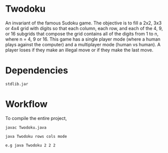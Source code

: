 # Twodoku

An invariant of the famous Sudoku game. The objective is to fill a 2x2, 3x3 or 4x4 grid with digits so that each column, each row, 
and each of the 4, 9, or 16 subgrids that compose the grid contains all of the digits from 1 to n, where n = 4, 9 or 16. 
This game has a single player mode (where a human plays against the computer) and a multiplayer mode (human vs human). 
A player loses if they make an illegal move or if they make the last move.

Dependencies
========

```stdlib.jar```

Workflow
========

To compile the entire project,

```javac Twodoku.java```


```java Twodoku rows cols mode```


```e.g java Twodoku 2 2 2```
